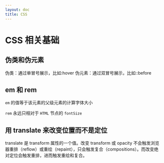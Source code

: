 ```yaml
---
layout: doc
title: CSS
---
```


# CSS 相关基础

## 伪类和伪元素

伪类：通过单冒号展示，比如:hover
伪元素：通过双冒号展示，比如::before

## em 和 rem

`em` 的值等于该元素的父级元素的计算字体大小

`rem` 永远只相对于 `HTML` 节点的 `fontSize`

## ⽤ translate 来改变位置⽽不是定位

translate 是 transform 属性的⼀个值。改变 transform 或 opacity 不会触发浏览器重排（reflow）或重绘（repaint），只会触发复合（compositions）。⽽改变绝对定位会触发重排，进⽽触发重绘和复合。

